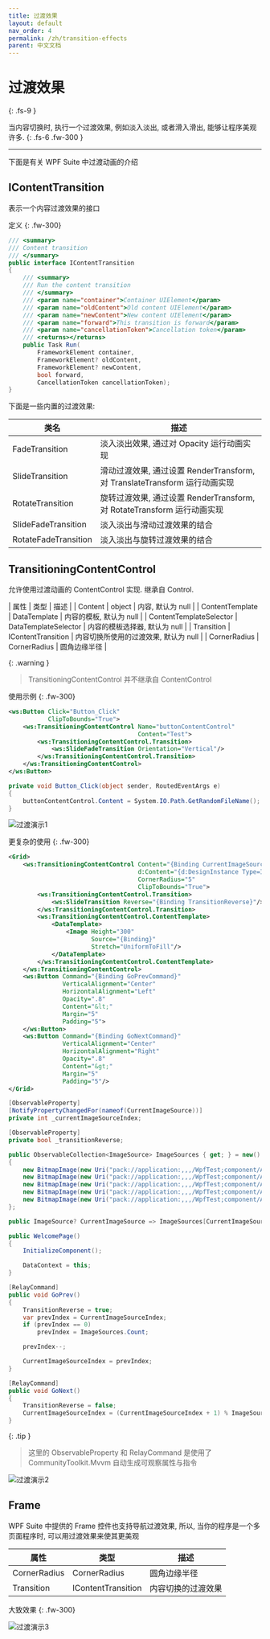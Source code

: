 ```yaml
---
title: 过渡效果
layout: default
nav_order: 4
permalink: /zh/transition-effects
parent: 中文文档
---
```


# 过渡效果
{: .fs-9 }

当内容切换时, 执行一个过渡效果, 例如淡入淡出, 或者滑入滑出, 能够让程序美观许多.
{: .fs-6 .fw-300 }

---

下面是有关 WPF Suite 中过渡动画的介绍

## IContentTransition

表示一个内容过渡效果的接口

定义
{: .fw-300}

```cs
/// <summary>
/// Content transition
/// </summary>
public interface IContentTransition
{
    /// <summary>
    /// Run the content transition
    /// </summary>
    /// <param name="container">Container UIElement</param>
    /// <param name="oldContent">Old content UIElement</param>
    /// <param name="newContent">New content UIElement</param>
    /// <param name="forward">This transition is forward</param>
    /// <param name="cancellationToken">Cancellation token</param>
    /// <returns></returns>
    public Task Run(
        FrameworkElement container, 
        FrameworkElement? oldContent, 
        FrameworkElement? newContent, 
        bool forward, 
        CancellationToken cancellationToken);
}

```

下面是一些内置的过渡效果:

| 类名 | 描述 |
| --- | --- |
| FadeTransition | 淡入淡出效果, 通过对 Opacity 运行动画实现 |
| SlideTransition | 滑动过渡效果, 通过设置 RenderTransform, 对 TranslateTransform 运行动画实现 |
| RotateTransition | 旋转过渡效果, 通过设置 RenderTransform, 对 RotateTransform 运行动画实现 |
| SlideFadeTransition | 淡入淡出与滑动过渡效果的结合 |
| RotateFadeTransition | 淡入淡出与旋转过渡效果的结合 |

## TransitioningContentControl

允许使用过渡动画的 ContentControl 实现. 继承自 Control.

| 属性 | 类型 | 描述 |
| Content | object | 内容, 默认为 null |
| ContentTemplate | DataTemplate | 内容的模板, 默认为 null |
| ContentTemplateSelector | DataTemplateSelector | 内容的模板选择器, 默认为 null |
| Transition | IContentTransition | 内容切换所使用的过渡效果, 默认为 null |
| CornerRadius | CornerRadius | 圆角边缘半径 |

{: .warning }
> TransitioningContentControl 并不继承自 ContentControl

使用示例
{: .fw-300}

```xml
<ws:Button Click="Button_Click"
           ClipToBounds="True">
    <ws:TransitioningContentControl Name="buttonContentControl"
                                    Content="Test">
        <ws:TransitioningContentControl.Transition>
            <ws:SlideFadeTransition Orientation="Vertical"/>
        </ws:TransitioningContentControl.Transition>
    </ws:TransitioningContentControl>
</ws:Button>
```

```cs
private void Button_Click(object sender, RoutedEventArgs e)
{
    buttonContentControl.Content = System.IO.Path.GetRandomFileName();
}
```

![过渡演示1](/images/transition-example1.webp)

更复杂的使用
{: .fw-300}

```xml
<Grid>
    <ws:TransitioningContentControl Content="{Binding CurrentImageSource}"
                                    d:Content="{d:DesignInstance Type=ImageSource}"
                                    CornerRadius="5"
                                    ClipToBounds="True">
        <ws:TransitioningContentControl.Transition>
            <ws:SlideTransition Reverse="{Binding TransitionReverse}"/>
        </ws:TransitioningContentControl.Transition>
        <ws:TransitioningContentControl.ContentTemplate>
            <DataTemplate>
                <Image Height="300"
                       Source="{Binding}"
                       Stretch="UniformToFill"/>
            </DataTemplate>
        </ws:TransitioningContentControl.ContentTemplate>
    </ws:TransitioningContentControl>
    <ws:Button Command="{Binding GoPrevCommand}"
               VerticalAlignment="Center"
               HorizontalAlignment="Left"
               Opacity=".8"
               Content="&lt;"
               Margin="5"
               Padding="5">
    </ws:Button>
    <ws:Button Command="{Binding GoNextCommand}"
               VerticalAlignment="Center"
               HorizontalAlignment="Right"
               Opacity=".8"
               Content="&gt;"
               Margin="5"
               Padding="5"/>
</Grid>
```

```cs
[ObservableProperty]
[NotifyPropertyChangedFor(nameof(CurrentImageSource))]
private int _currentImageSourceIndex;

[ObservableProperty]
private bool _transitionReverse;

public ObservableCollection<ImageSource> ImageSources { get; } = new()
{
    new BitmapImage(new Uri("pack://application:,,,/WpfTest;component/Assets/Banners/1.jpg")),
    new BitmapImage(new Uri("pack://application:,,,/WpfTest;component/Assets/Banners/2.jpg")),
    new BitmapImage(new Uri("pack://application:,,,/WpfTest;component/Assets/Banners/3.jpg")),
    new BitmapImage(new Uri("pack://application:,,,/WpfTest;component/Assets/Banners/4.jpg")),
    new BitmapImage(new Uri("pack://application:,,,/WpfTest;component/Assets/Banners/5.jpg")),
};

public ImageSource? CurrentImageSource => ImageSources[CurrentImageSourceIndex];

public WelcomePage()
{
    InitializeComponent();

    DataContext = this;
}

[RelayCommand]
public void GoPrev()
{
    TransitionReverse = true;
    var prevIndex = CurrentImageSourceIndex;
    if (prevIndex == 0)
        prevIndex = ImageSources.Count;

    prevIndex--;

    CurrentImageSourceIndex = prevIndex;
}

[RelayCommand]
public void GoNext()
{
    TransitionReverse = false;
    CurrentImageSourceIndex = (CurrentImageSourceIndex + 1) % ImageSources.Count;
}
```

{: .tip }
> 这里的 ObservableProperty 和 RelayCommand 是使用了 CommunityToolkit.Mvvm 自动生成可观察属性与指令

![过渡演示2](/images/transition-example2.webp)

## Frame

WPF Suite 中提供的 Frame 控件也支持导航过渡效果, 所以, 当你的程序是一个多页面程序时, 可以用过渡效果来使其更美观

| 属性 | 类型 | 描述 |
| --- | --- | ---- |
| CornerRadius | CornerRadius | 圆角边缘半径 |
| Transition | IContentTransition | 内容切换的过渡效果 |

大致效果
{: .fw-300}

![过渡演示3](/images/transition-example3.webp)